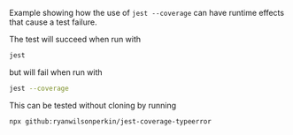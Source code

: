 Example showing how the use of `jest --coverage` can have runtime effects that cause a test failure.

The test will succeed when run with
```sh
jest
```
but will fail when run with
```sh
jest --coverage
```

This can be tested without cloning by running
```sh
npx github:ryanwilsonperkin/jest-coverage-typeerror
```
